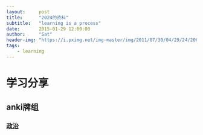 ```yaml
---
layout:     post
title:      "2024的资料"
subtitle:   "learning is a process"
date:       2015-01-29 12:00:00
author:     "Sat"
header-img: "https://i.pximg.net/img-master/img/2011/07/30/04/29/24/20684662_p0_master1200.jpg"
tags:
    - learning 
---
```


# 学习分享

## anki牌组

### [政治](https://ankiweb.net/shared/info/1353295067)




